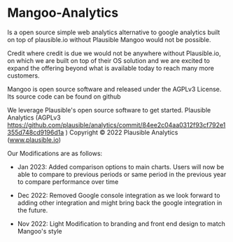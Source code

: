 # Mangoo-Analytics

Is a open source simple web analytics alternative to google analytics built on top of plausible.io without Plausible Mangoo would not be possible.

Credit where credit is due we would not be anywhere without Plausible.io, on which we are built on top of their OS solution and we are excited to expand the offering beyond what is available today to reach many more customers.

Mangoo is open source software and released under the AGPLv3 License. Its source code can be found on github 

We leverage Plausible's open source software to get started. Plausible Analytics (AGPLv3 https://github.com/plausible/analytics/commit/84ee2c04aa0312f93cf792e1355d748cd9196d1a )  Copyright © 2022 Plausible Analytics (www.plausible.io) 

Our Modifications are as follows:

- Jan 2023: Added comparison options to main charts. Users will now be able to compare to previous periods or same period in the previous year to compare performance over time

- Dec 2022: Removed Google console integration as we look forward to adding other integration and might bring back the google integration in the future. ‍

- Nov 2022: Light Modification to branding and front end design to match Mangoo's style
